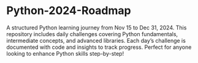 # Python-2024-Roadmap
A structured Python learning journey from Nov 15 to Dec 31, 2024. This repository includes daily challenges covering Python fundamentals, intermediate concepts, and advanced libraries. Each day’s challenge is documented with code and insights to track progress. Perfect for anyone looking to enhance Python skills step-by-step!

